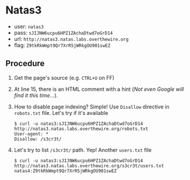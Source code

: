 # Natas3

*	user: `natas3`
*	pass: `sJIJNW6ucpu6HPZ1ZAchaDtwd7oGrD14`
*	url: `http://natas3.natas.labs.overthewire.org`
*	flag: `Z9tkRkWmpt9Qr7XrR5jWRkgOU901swEZ`

## Procedure

1.	Get the page's source (e.g. `CTRL+U` on FF)

2.	At line 15, there is an HTML comment with a hint (*Not even Google will
	find it this time...*).

3.	How to disable page indexing? Simple! Use `Disallow` directive in
	`robots.txt` file. Let's try if it's available

		$ curl -u natas3:sJIJNW6ucpu6HPZ1ZAchaDtwd7oGrD14 http://natas3.natas.labs.overthewire.org/robots.txt
		User-agent: *
		Disallow: /s3cr3t/

4.	Let's try to list `/s3cr3t/` path. Yep! Another `users.txt` file

		$ curl -u natas3:sJIJNW6ucpu6HPZ1ZAchaDtwd7oGrD14 http://natas3.natas.labs.overthewire.org/s3cr3t/users.txt
		natas4:Z9tkRkWmpt9Qr7XrR5jWRkgOU901swEZ
